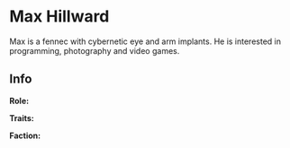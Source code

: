 # Max Hillward

Max is a fennec with cybernetic eye and arm implants. He is interested in programming, photography and video games.

## Info

**Role:**

**Traits:**

**Faction:**